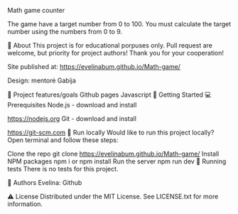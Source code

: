 Math game counter

The game have a target number from 0 to 100. You must calculate the target number using the numbers from 0 to 9.

🌟 About
This project is for educational porpuses only. Pull request are welcome, but priority for project authors! Thank you for your cooperation!

Site published at: https://evelinabum.github.io/Math-game/

Design: mentorė Gabija

🎯 Project features/goals
Github pages
Javascript
🧰 Getting Started
💻 Prerequisites
Node.js - download and install

https://nodejs.org
Git - download and install

https://git-scm.com
🏃 Run locally
Would like to run this project locally? Open terminal and follow these steps:

Clone the repo
git clone https://evelinabum.github.io/Math-game/
Install NPM packages
npm i
or
npm install
Run the server
npm run dev
🧪 Running tests
There is no tests for this project.

🎅 Authors
Evelina: Github

⚠️ License
Distributed under the MIT License. See LICENSE.txt for more information.
